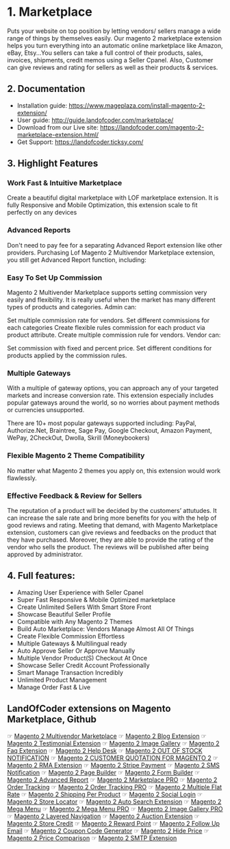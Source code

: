 # 1. Marketplace
Puts your website on top position by letting vendors/ sellers manage a wide range of things by themselves easily. Our magento 2 marketplace extension helps you turn everything into an automatic online marketplace like Amazon, eBay, Etsy...You sellers can take a full control of their products, sales, invoices, shipments, credit memos using a Seller Cpanel. Also, Customer can give reviews and rating for sellers as well as their products &amp; services.
## 2. Documentation

- Installation guide: https://www.mageplaza.com/install-magento-2-extension/
- User guide: http://guide.landofcoder.com/marketplace/
- Download from our Live site: https://landofcoder.com/magento-2-marketplace-extension.html/
- Get Support: https://landofcoder.ticksy.com/

## 3. Highlight Features
### Work Fast & Intuitive Marketplace
Create a beautiful digital marketplace with LOF marketplace extension. It is fully Responsive and Mobile Optimization, this extension scale to fit perfectly on any devices
### Advanced Reports
Don't need to pay fee for a separating Advanced Report extension like other providers. Purchasing Lof Magento 2 Multivendor Marketplace extension, you still get Advanced Report function, including:

### Easy To Set Up Commission
Magento 2 Multivender Marketplace supports setting commission very easily and flexibility. It is really useful when the market has many different types of products and categories.
Admin can:

Set multiple commission rate for vendors.
Set different commissions for each categories
Create flexible rules commission for each product via product attribute.
Create multiple commission rule for vendors.
Vendor can:

Set commission with fixed and percent price.
Set different conditions for products applied by the commission rules.

### Multiple Gateways
With a multiple of gateway options, you can approach any of your targeted markets and increase conversion rate. This extension especially includes popular gateways around the world, so no worries about payment methods or currencies unsupported. 

There are 10+ most popular gateways supported including: PayPal, Authorize.Net, Braintree, Sage Pay, Google Checkout, Amazon Payment, WePay, 2CheckOut, Dwolla, Skrill (Moneybookers)
### Flexible Magento 2 Theme Compatibility
No matter what Magento 2 themes you apply on, this extension would work flawlessly.

### Effective Feedback & Review for Sellers
The reputation of a product will be decided by the customers’ attutudes. It can increase the sale rate and bring more benefits for you with the help of good reviews and rating. Meeting that demand, with Magento Marketplace extension, customers can give reviews and feedbacks on the product that they have purchased. Moreover, they are able to provide the rating of the vendor who sells the product. The reviews will be published after being approved by administrator.
## 4. Full features:
- Amazing User Experience with Seller Cpanel
- Super Fast Responsive & Mobile Optimized marketplace
- Create Unlimited Sellers With Smart Store Front
- Showcase Beautiful Seller Profile
- Compatible with Any Magento 2 Themes
- Build Auto Marketplace: Vendors Manage Almost All Of Things
- Create Flexible Commission Effortless
- Multiple Gateways & Multilingual ready
- Auto Approve Seller Or Approve Manually
- Multiple Vendor Product(S) Checkout At Once
- Showcase Seller Credit Account Professionally
- Smart Manage Transaction Incredibly
- Unlimited Product Management
- Manage Order Fast & Live

## LandOfCoder extensions on Magento Marketplace, Github

☞ [Magento 2 Multivendor Marketplace](https://landofcoder.com/magento-2-marketplace-extension.html/)
☞ [Magento 2 Blog Extension](https://landofcoder.com/magento-2-blog-extension.html/)
☞ [Magento 2 Testimonial Extension](https://landofcoder.com/testimonial-extension-for-magento2.html/)
☞ [Magento 2 Image Gallery](https://landofcoder.com/magento-2-image-gallery.html/)
☞ [Magento 2 Faq Extension](https://landofcoder.com/faq-extension-for-magento2.html/)
☞ [Magento 2 Help Desk](https://landofcoder.com/magento-2-help-desk-extension.html)
☞ [Magento 2 OUT OF STOCK NOTIFICATION](https://landofcoder.com/magento-2-out-of-stock-notification.html/)
☞ [Magento 2 CUSTOMER QUOTATION FOR MAGENTO 2](https://landofcoder.com/magento-2-quote-extension.html/)
☞ [Magento 2 RMA Extension](https://landofcoder.com/magento-2-rma-extension.html/)
☞ [Magento 2 Stripe Payment](https://landofcoder.com/magento-2-stripe-payment-pro.html/)
☞ [Magento 2 SMS Notification](https://landofcoder.com/magento-2-sms-notification-extension.html/)
☞ [Magento 2 Page Builder](https://landofcoder.com/magento-2-page-builder.html/)
☞ [Magento 2 Form Builder](https://landofcoder.com/magento-2-form-builder.html/)
☞ [Magento 2 Advanced Report](https://landofcoder.com/magento-2-advanced-reports.html/)
☞ [Magento 2 Marketplace PRO](https://landofcoder.com/magento-2-marketplace-pro.html/)
☞ [Magento 2 Order Tracking](https://landofcoder.com/magento-2-order-tracking-extension.html/)
☞ [Magento 2 Order Tracking PRO](https://landofcoder.com/magento-2-order-tracking-pro-extension.html/)
☞ [Magento 2 Multiple Flat Rate](https://landofcoder.com/magento-2-multiple-flat-rate-shipping.html/)
☞ [Magento 2 Shipping Per Product](https://landofcoder.com/magento-2-shipping-per-product.html/)
☞ [Magento 2 Social Login](https://landofcoder.com/magento-2-social-login.html/)
☞ [Magento 2 Store Locator](https://landofcoder.com/magento-2-store-locator.html/)
☞ [Magento 2 Auto Search Extension](https://landofcoder.com/magento-2-search.html/)
☞ [Magento 2 Mega Menu](https://landofcoder.com/magento-2-mega-menu.html/)
☞ [Magento 2 Mega Menu PRO](https://landofcoder.com/magento-2-mega-menu-pro.html)
☞ [Magento 2 Image Gallery PRO](https://landofcoder.com/magento-2-image-gallery-pro.html/)
☞ [Magento 2 Layered Navigation](https://landofcoder.com/magento-2-layered-navigation.html/)
☞ [Magento 2 Auction Extension](https://landofcoder.com/magento-2-auction-extension.html/)
☞ [Magento 2 Store Credit](https://landofcoder.com/magento-2-store-credit.html/)
☞ [Magento 2 Reward Point](https://landofcoder.com/magento-2-reward-points.html/)
☞ [Magento 2 Follow Up Email](https://landofcoder.com/magento-2-follow-up-email.html/)
☞ [Magento 2 Coupon Code Generator](https://landofcoder.com/magento-2-coupon-extension.html/)
☞ [Magento 2 Hide Price](https://landofcoder.com/magento-2-hide-price.html/)
☞ [Magento 2 Price Comparison](https://landofcoder.com/magento-2-price-comparison.html/)
☞ [Magento 2 SMTP Extension](https://landofcoder.com/magento-2-smtp-extension.html)
